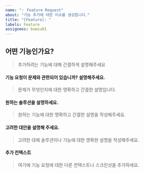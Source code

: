 ```yaml
---
name: "✨ Feature Request"
about: "기능 추가에 대한 이슈를 생성합니다."
title: "[Feature]: "
labels: Feature
assignees: bumsu01
---
```


<!--
⚠️👇 Feature Issue 제출 전에 확인해보세요 👇⚠️
- 모든 문서, 특히 [README](https://github.com/bumsu01/bumsu01.github.io/blob/main/README.md)를 읽어보세요. 여기에는 문제를 해결하는 데 도움이 되는 정보가 포함될 수 있습니다.
- 버그가 이미 [Issue화](https://github.com/bumsu01/bumsu01.github.io/issues)되지 않았는지 확인하세요.
- 문제 발생 시, 도움이 필요한 경우에는 [Tistory](https://bbmsk2.tistory.com/) 를 사용해주세요
- 이슈 템플릿의 제목을 제거하지 마십시오. 그렇지 않으면 봇에 의해 유효하지 않은 것으로 처리됩니다.
⚠️👆 이슈를 제출하기 전에 다음 지침을 따르세요 👆⚠️
-->

## 어떤 기능인가요?

> 추가하려는 기능에 대해 간결하게 설명해주세요

#### 기능 요청이 문제와 관련되어 있습니까? 설명해주세요.

> 문제가 무엇인지에 대한 명확하고 간결한 설명입니다.

#### 원하는 솔루션을 설명하세요.

> 원하는 기능에 대한 명확하고 간결한 설명을 작성해주세요.

#### 고려한 대안을 설명해 주세요.

> 고려한 대체 솔루션이나 기능에 대한 명확한 설명을 작성해주세요.

#### 추가 컨텍스트

> 여기에 기능 요청에 대한 다른 컨텍스트나 스크린샷을 추가하세요.
